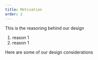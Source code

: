 ```yaml
---
title: Motivation
order: 2
---
```


This is the reasoning behind our design
1. reason 1
2. reason 1

Here are some of our design considerations
